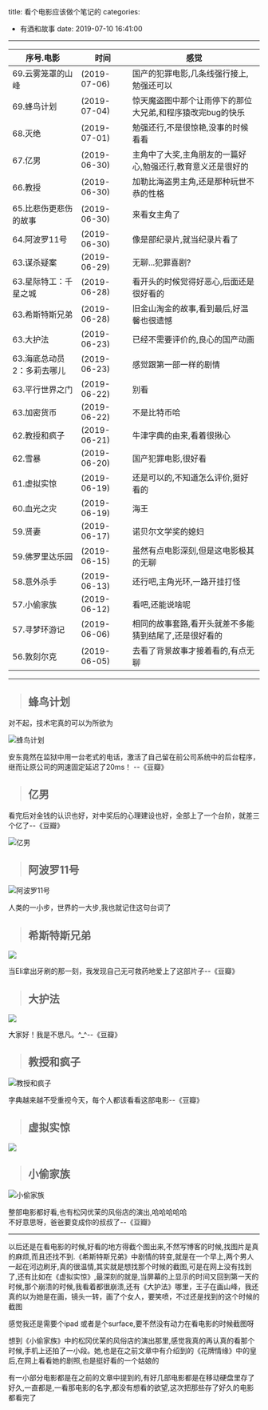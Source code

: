 title: 看个电影应该做个笔记的
categories:
  - 有酒和故事
date: 2019-07-10 16:41:00
---

序号.电影| 时间|感觉
---|---|---
69.云雾笼罩的山峰|(2019-07-06)    | 国产的犯罪电影,几条线强行接上,勉强还可以
69.蜂鸟计划|(2019-07-04)  | 惊天魔盗图中那个让雨停下的那位大兄弟,和程序猿改完bug的快乐
68.灭绝|(2019-07-01)  | 勉强还行,不是很惊艳,没事的时候看看
67.亿男|(2019-06-30)  | 主角中了大奖,主角朋友的一篇好心,勉强还行,教育意义还是很好的
66.教授|(2019-06-30)  | 加勒比海盗男主角,还是那种玩世不恭的性格
65.比悲伤更悲伤的故事|(2019-06-30)  |来看女主角了 
64.阿波罗11号|(2019-06-30)  | 像是部纪录片,就当纪录片看了
63.谋杀疑案|(2019-06-29)  | 无聊...犯罪喜剧?
63.星际特工：千星之城|(2019-06-28)  | 看开头的时候觉得好恶心,后面还是很好看的
63.希斯特斯兄弟|(2019-06-28)  | 旧金山淘金的故事,看到最后,好温馨也很遗憾
63.大护法|(2019-06-23)  | 已经不需要评价的,良心的国产动画
63.海底总动员2：多莉去哪儿|(2019-06-23)  |感觉跟第一部一样的剧情
63.平行世界之门|(2019-06-22)  | 别看
63.加密货币|(2019-06-22)  | 不是比特币哈
62.教授和疯子|(2019-06-21)  | 牛津字典的由来,看着很揪心
62.雪暴|(2019-06-20)  | 国产犯罪电影,很好看
61.虚拟实惊|(2019-06-19)  | 还是可以的,不知道怎么评价,挺好看的
60.血光之灾|(2019-06-19)  | 海王
59.贤妻|(2019-06-17)  | 诺贝尔文学奖的媳妇
59.佛罗里达乐园|(2019-06-15)    | 虽然有点电影深刻,但是这电影极其的无聊
58.意外杀手|(2019-06-13)  | 还行吧,主角光环,一路开挂打怪
57.小偷家族|(2019-06-12)  | 看吧,还能说啥呢
57.寻梦环游记|(2019-06-06) | 相同的故事套路,看开头就差不多能猜到结尾了,还是很好看的
56.敦刻尔克|(2019-06-05)  |去看了背景故事才接着看的,有点无聊

<!-- more -->

---

> ## 蜂鸟计划
对不起，技术宅真的可以为所欲为

![蜂鸟计划](https://hexosrc.oss-cn-shenzhen.aliyuncs.com/blog/20190710181411.jpg)

安东竟然在监狱中用一台老式的电话，激活了自己留在前公司系统中的后台程序，继而让原公司的网速固定延迟了20ms！
--《豆瓣》

> ## 亿男

看完后对金钱的认识也好，对中奖后的心理建设也好，全部上了一个台阶，就差三个亿了--《豆瓣》

![亿男](https://hexosrc.oss-cn-shenzhen.aliyuncs.com/blog/20190710181630.png)


> ## 阿波罗11号

![阿波罗11号](https://hexosrc.oss-cn-shenzhen.aliyuncs.com/blog/20190710184253.jpg)

人类的一小步，世界的一大步,我也就记住这句台词了

> ## 希斯特斯兄弟

![](https://hexosrc.oss-cn-shenzhen.aliyuncs.com/blog/20190710190713.jpg)

当Eli拿出牙刷的那一刻，我发现自己无可救药地爱上了这部片子--《豆瓣》

> ## 大护法

![](https://hexosrc.oss-cn-shenzhen.aliyuncs.com/blog/20190710190454.png)

大家好！我是不思凡。^_^--《豆瓣》

> ## 教授和疯子

![教授和疯子](https://hexosrc.oss-cn-shenzhen.aliyuncs.com/blog/20190710190420.jpg)

字典越来越不受重视今天，每个人都该看看这部电影--《豆瓣》


> ## 虚拟实惊

![](https://hexosrc.oss-cn-shenzhen.aliyuncs.com/blog/20190710190859.jpg)

> ## 小偷家族

![小偷家族](https://hexosrc.oss-cn-shenzhen.aliyuncs.com/blog/20190710184609.jpg)

整部电影都好看,也有松冈优茉的风俗店的演出,哈哈哈哈哈  
不好意思呀，爸爸要变成你的叔叔了--《豆瓣》

---
以后还是在看电影的时候,好看的地方得截个图出来,不然写博客的时候,找图片是真的麻烦,而且还找不到.《希斯特斯兄弟》中剧情的转变,就是在一个早上,两个男人一起在河边刷牙,真的很温情,其实就是想找那个时候的截图,可是在网上没有找到了,还有比如在《虚拟实惊》,最深刻的就是,当屏幕的上显示的时间又回到第一天的时候,那个崩溃的时候,我看着都很崩溃,还有《大护法》哪里，王子在画山峰，我还真的以为她是在画，镜头一转，画了个女人，要笑喷，不过还是找到的这个时候的截图

感觉我还是需要个ipad 或者是个surface,要不然没有动力在看电影的时候截图呀

想到《小偷家族》中的松冈优茉的风俗店的演出那里,感觉我真的再认真的看那个时候,手机上还拍了一小段。她,也是在之前文章中有介绍到的《花牌情缘》中的皇后,在网上看看她的剧照,也是挺好看的一个姑娘的

有一小部分电影都是在之前的文章中提到的,有好几部电影都是在移动硬盘里存了好久,一直都是,一看那电影的名字,都没有想看的欲望,这次把那些存了好久的电影都看完了
